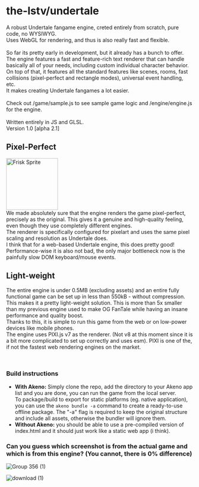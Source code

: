 # the-lstv/undertale

A robust Undertale fangame engine, creted entirely from scratch, pure code, no WYSIWYG.<br>
Uses WebGL for rendering, and thus is also really fast and flexible.<br><br>
So far its pretty early in development, but it already has a bunch to offer.<br>
The engine features a fast and feature-rich text renderer that can handle basically all of your needs, including custom individual character behavior.<br>
On top of that, it features all the standard features like scenes, rooms, fast collisions (pixel-perfect and rectangle modes), universal event handling, etc.<br>
It makes creating Undertale fangames a lot easier.
<br><br>
Check out /game/sample.js to see sample game logic and /engine/engine.js for the engine.
<br><br>Written entirely in JS and GLSL.<br>
Version 1.0 [alpha 2.1]<br>

## Pixel-Perfect
<img width="139" alt="Frisk Sprite" src="https://github.com/user-attachments/assets/9a1d0051-34d9-43dd-b1c9-7fbd8055e324"><br>
We made absolutely sure that the engine renders the game pixel-perfect, precisely as the original. This gives it a genuine and high-quality feeling, even though they use completely different engines.<br>
The renderer is specifically configured for pixelart and uses the same pixel scaling and resolution as Undertale does.<br>
I think that for a web-based Undertale engine, this does pretty good! Performance-wise it is also not bad, the only major bottleneck now is the painfully slow DOM keyboard/mouse events.

## Light-weight
The entire engine is under 0.5MB (excluding assets) and an entire fully functional game can be set up in less than 550kB - without compression.<br>
This makes it a pretty light-weight solution. This is more than 5x smaller than my previous engine used to make OG FanTale while having an insane performance and quality boost.<br>
Thanks to this, it is simple to run this game from the web or on low-power devices like mobile phones.<br>
The engine uses PIXI.js v7 as the renderer. (Not v8 at this moment since it is a bit more complicated to set up correctly and uses esm). PIXI is one of the, if not the fastest web rendering engines on the market.


<br>

### Build instructions
- **With Akeno:** Simply clone the repo, add the directory to your Akeno app list and you are done, you can run the game from the local server.<br>
To package/build to export for static platforms (eg. native application), you can use the `akeno bundle -a` command to create a ready-to-use offline package. The "-a" flag is required to keep the original structure and include all assets, otherwise the bundler will ignore them.<br>
- **Without Akeno:** you should be able to use a pre-compiled version of index.html and it should just work like a static web app (i think).

### Can you guess which screenshot is from the actual game and which is from this engine? (You cannot, there is 0% difference)
![Group 356 (1)](https://github.com/user-attachments/assets/9bc721a4-4dad-46fb-9c71-7532c0c4756b)



![download (1)](https://github.com/user-attachments/assets/5001d623-c373-41a9-941d-92f457b30fd1)
